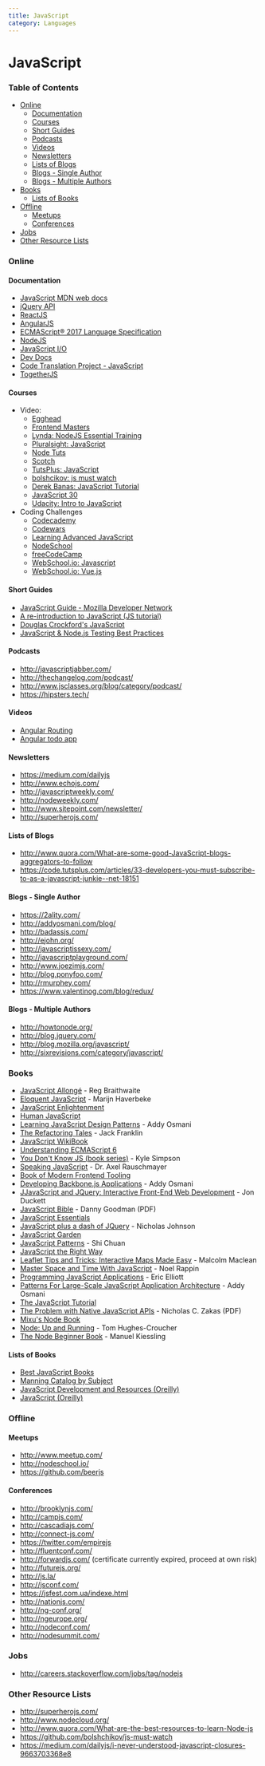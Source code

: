 ```yaml
---
title: JavaScript
category: Languages
---
```


# JavaScript

### Table of Contents

- [Online](#online)
  - [Documentation](#documentation)
  - [Courses](#courses)
  - [Short Guides](#short-guides)
  - [Podcasts](#podcasts)
  - [Videos](#videos)
  - [Newsletters](#newsletters)
  - [Lists of Blogs](#list-of-blogs)
  - [Blogs - Single Author](#blogs---single-author)
  - [Blogs - Multiple Authors](#blogs---multiple-authors)
- [Books](#books)
  - [Lists of Books](#lists)
- [Offline](#offline)
  - [Meetups](#meetups)
  - [Conferences](#conferences)
- [Jobs](#jobs)
- [Other Resource Lists](#other-resource-lists)


### Online

#### Documentation

- [JavaScript MDN web docs](https://developer.mozilla.org/en-US/docs/Web/JavaScript)
- [jQuery API](https://api.jquery.com/)
- [ReactJS](https://reactjs.org/docs/hello-world.html)
- [AngularJS](https://angular.io/docs)
- [ECMAScript® 2017 Language Specification ](https://www.ecma-international.org/ecma-262/8.0/index.html)
- [NodeJS](https://nodejs.org/en/docs/)
- [JavaScript I/O](https://iojs.org/api/)
- [Dev Docs](https://devdocs.io/)
- [Code Translation Project - JavaScript](http://ctp.mkprog.com/en/javascript/)
- [TogetherJS](https://togetherjs.com/docs/)

#### Courses

- Video:
  - [Egghead](https://egghead.io/)
  - [Frontend Masters](http://frontendmasters.com/)
  - [Lynda: NodeJS Essential Training](http://www.lynda.com/JavaScript-tutorials/Nodejs-Essential-Training/141132-2.html)
  - [Pluralsight: JavaScript](http://www.pluralsight.com/tag/javascript)
  - [Node Tuts](http://nodetuts.com/)
  - [Scotch](http://scotch.io/tutorials)
  - [TutsPlus: JavaScript](http://code.tutsplus.com/categories/javascript/courses)
  - [bolshcikov: js must watch](https://github.com/bolshchikov/js-must-watch)
  - [Derek Banas: JavaScript Tutorial](https://www.youtube.com/watch?v=fju9ii8YsGs)
  - [JavaScript 30](https://javascript30.com/)
  - [Udacity: Intro to JavaScript](https://www.udacity.com/course/intro-to-javascript--ud803)
- Coding Challenges
  - [Codecademy](http://www.codecademy.com/)
  - [Codewars](http://www.codewars.com/)
  - [Learning Advanced JavaScript](http://ejohn.org/apps/learn/)
  - [NodeSchool](http://nodeschool.io/)
  - [freeCodeCamp](https://www.freecodecamp.org/)
  - [WebSchool.io: Javascript](https://www.youtube.com/watch?v=KHystvLmVeA&list=PL77JVjKTJT2ieRNlfVYqzd95ultVcR1q2)
  - [WebSchool.io: Vue.js](https://www.youtube.com/watch?v=xfZsoEZpit4&list=PL77JVjKTJT2hpxOjdD6VDc1JDXAKs08z5)

#### Short Guides

- [JavaScript Guide - Mozilla Developer Network](https://developer.mozilla.org/en-US/docs/Web/JavaScript/Guide)
- [A re-introduction to JavaScript (JS tutorial)](https://developer.mozilla.org/en-US/docs/Web/JavaScript/A_re-introduction_to_JavaScript)
- [Douglas Crockford's JavaScript](https://www.crockford.com/javascript/)
- [JavaScript & Node.js Testing Best Practices](https://github.com/goldbergyoni/javascript-testing-best-practices)

#### Podcasts

- http://javascriptjabber.com/
- http://thechangelog.com/podcast/
- http://www.jsclasses.org/blog/category/podcast/
- https://hipsters.tech/

#### Videos
- [Angular Routing](https://www.youtube.com/watch?v=5uhZCc0j9RY)
- [Angular todo app](https://www.youtube.com/watch?v=WuiHuZq_cg4)

#### Newsletters

- https://medium.com/dailyjs
- http://www.echojs.com/
- http://javascriptweekly.com/
- http://nodeweekly.com/
- http://www.sitepoint.com/newsletter/
- http://superherojs.com/

#### Lists of Blogs

- http://www.quora.com/What-are-some-good-JavaScript-blogs-aggregators-to-follow
- https://code.tutsplus.com/articles/33-developers-you-must-subscribe-to-as-a-javascript-junkie--net-18151

#### Blogs - Single Author

- https://2ality.com/
- http://addyosmani.com/blog/
- http://badassjs.com/
- http://ejohn.org/
- http://javascriptissexy.com/
- http://javascriptplayground.com/
- http://www.joezimjs.com/
- http://blog.ponyfoo.com/
- http://rmurphey.com/
- https://www.valentinog.com/blog/redux/

#### Blogs - Multiple Authors

- http://howtonode.org/
- http://blog.jquery.com/
- http://blog.mozilla.org/javascript/
- http://sixrevisions.com/category/javascript/


### Books

- [JavaScript Allongé](https://leanpub.com/javascript-allonge/read) - Reg Braithwaite
- [Eloquent JavaScript](http://eloquentjavascript.net/) - Marijn Haverbeke
- [JavaScript Enlightenment](http://www.javascriptenlightenment.com/)
- [Human JavaScript](http://read.humanjavascript.com/)
- [Learning JavaScript Design Patterns](http://addyosmani.com/resources/essentialjsdesignpatterns/book/) - Addy Osmani
- [The Refactoring Tales](http://javascriptplayground.com/the-refactoring-tales/refactoring-tales.html) - Jack Franklin
- [JavaScript WikiBook](http://en.wikibooks.org/wiki/JavaScript)
- [Understanding ECMAScript 6](https://leanpub.com/understandinges6/read/)
- [You Don't Know JS (book series)](https://github.com/getify/You-Dont-Know-JS) - Kyle Simpson
- [Speaking JavaScript](http://speakingjs.com/es5/) - Dr. Axel Rauschmayer
- [Book of Modern Frontend Tooling](https://tooling.github.io/book-of-modern-frontend-tooling/)
- [Developing Backbone.js Applications](https://addyosmani.com/backbone-fundamentals/) - Addy Osmani
- [JJavaScript and JQuery: Interactive Front-End Web Development](http://javascriptbook.com/) - Jon Duckett
- [JavaScript Bible](http://media.wiley.com/product_ancillary/28/07645334/DOWNLOAD/all.pdf) - Danny Goodman (PDF)
- [JavaScript Essentials](http://www.techotopia.com/index.php/JavaScript_Essentials)
- [JavaScript plus a dash of JQuery](http://nicholasjohnson.com/javascript-book) - Nicholas Johnson
- [JavaScript Garden](http://bonsaiden.github.io/JavaScript-Garden/)
- [JavaScript Patterns](http://shichuan.github.io/javascript-patterns/) - Shi Chuan
- [JavaScript the Right Way](http://jstherightway.org/)
- [Leaflet Tips and Tricks: Interactive Maps Made Easy](https://leanpub.com/leaflet-tips-and-tricks) - Malcolm Maclean
- [Master Space and Time With JavaScript](http://www.noelrappin.com/mstwjs) - Noel Rappin
- [Programming JavaScript Applications](http://shop.oreilly.com/product/0636920033141.do) - Eric Elliott
- [Patterns For Large-Scale JavaScript Application Architecture](http://addyosmani.com/largescalejavascript/) - Addy Osmani
- [The JavaScript Tutorial](http://javascript.info/)
- [The Problem with Native JavaScript APIs](https://www.oreilly.com/programming/free/native-javascript-apis.csp) - Nicholas C. Zakas (PDF)
- [Mixu's Node Book](http://book.mixu.net/node/)
- [Node: Up and Running](http://shop.oreilly.com/product/0636920015956.do) - Tom Hughes-Croucher
- [The Node Beginner Book](http://nodebeginner.org/) - Manuel Kiessling

#### Lists of Books

- [Best JavaScript Books](http://www.goodreads.com/list/show/10757.Best_JavaScript_Books)
- [Manning Catalog by Subject](https://www.manning.com/catalog/sort/sort-by-subject)
- [JavaScript Development and Resources (Oreilly)](http://oreilly.com/javascript/)
- [JavaScript (Oreilly)](http://shop.oreilly.com/category/browse-subjects/programming/javascript.do?sortby=bestSellers&sortType=1)


### Offline

#### Meetups

- http://www.meetup.com/
- http://nodeschool.io/
- https://github.com/beerjs

#### Conferences

- http://brooklynjs.com/
- http://campjs.com/
- http://cascadiajs.com/
- http://connect-js.com/
- https://twitter.com/empirejs
- http://fluentconf.com/
- http://forwardjs.com/ (certificate currently expired, proceed at own risk)
- http://futurejs.org/
- http://js.la/
- http://jsconf.com/
- https://jsfest.com.ua/indexe.html
- http://nationjs.com/
- http://ng-conf.org/
- http://ngeurope.org/
- http://nodeconf.com/
- http://nodesummit.com/


### Jobs

- http://careers.stackoverflow.com/jobs/tag/nodejs


### Other Resource Lists

- http://superherojs.com/
- http://www.nodecloud.org/
- http://www.quora.com/What-are-the-best-resources-to-learn-Node-js
- https://github.com/bolshchikov/js-must-watch
- https://medium.com/dailyjs/i-never-understood-javascript-closures-9663703368e8
